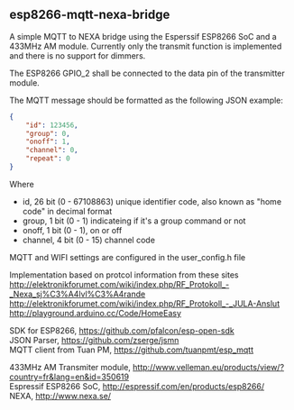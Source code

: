 esp8266-mqtt-nexa-bridge
------------------------

A simple MQTT to NEXA bridge using the Esperssif ESP8266 SoC and a 433MHz AM module. Currently only the transmit function is implemented and there is no support for dimmers.

The ESP8266 GPIO_2 shall be connected to the data pin of the transmitter module.  

The MQTT message should be formatted as the following JSON example:
```JSON
{ 
    "id": 123456,
    "group": 0,
    "onoff": 1,
    "channel": 0,
    "repeat": 0
}    
```
Where 
- id, 26 bit (0 - 67108863) unique identifier code, also known as "home code" in decimal format
- group, 1 bit (0 - 1) indicateing if it's a group command or not
- onoff, 1 bit (0 - 1), on or off
- channel, 4 bit (0 - 15) channel code

MQTT and WIFI settings are configured in the user_config.h file  


Implementation based on protcol information from these sites  
http://elektronikforumet.com/wiki/index.php/RF_Protokoll_-_Nexa_sj%C3%A4lvl%C3%A4rande  
http://elektronikforumet.com/wiki/index.php/RF_Protokoll_-_JULA-Anslut  
http://playground.arduino.cc/Code/HomeEasy  


SDK for ESP8266, https://github.com/pfalcon/esp-open-sdk  
JSON Parser, https://github.com/zserge/jsmn  
MQTT client from Tuan PM, https://github.com/tuanpmt/esp_mqtt  

433MHz AM Transmiter module, http://www.velleman.eu/products/view/?country=fr&lang=en&id=350619  
Espressif ESP8266 SoC, http://espressif.com/en/products/esp8266/  
NEXA, http://www.nexa.se/  
